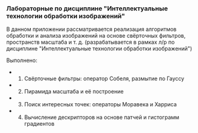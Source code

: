 ### Лабораторные по дисциплине "Интеллектуальные технологии обработки изображений"

В данном приложении рассматривается реализация алгоритмов обработки и анализа изображений на основе свёрточных фильтров, пространств масштаба и т. д.
(разрабатывается в рамках л/р по дисциплине "Интеллектуальные технологии обработки изображений")

Выполнено:
* 1) Свёрточные фильтры: оператор Собеля, размытие по Гауссу
* 2) Пирамида масштаба и её построение
* 3) Поиск интересных точек: операторы Моравека и Харриса
* 4) Вычисление дескрипторов на основе патчей и гистограмм градиентов